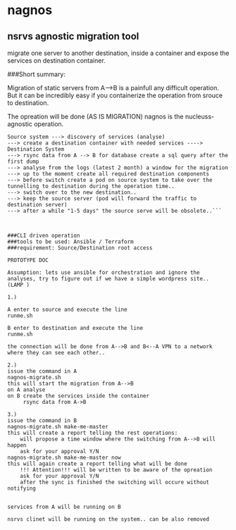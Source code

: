 # nagnos

## nsrvs agnostic migration tool

migrate one server to another destination, inside a container and expose the services on destination container.



###Short summary:

Migration of static servers from A-->B is a painfull any difficult operation. But it can be incredibly easy if you containerize the operation from srouce to destination.


The opreation will be done (AS IS MIGRATION) nagnos is the nucleuss-agnostic operation.

```
Source system ---> discovery of services (analyse)
---> create a destination container with needed services ----> Destination System
---> rsync data from A --> B for database create a sql query after the first dump
---> analyse from the logs (latest 2 month) a window for the migration
---> up to the moment create all required destination components
---> before switch create a pod on source system to take over the tunnelling to destination during the operation time..
---> switch over to the new destination..
---> keep the source server (pod will forward the traffic to destination server)
---> after a while "1-5 days" the source serve will be obsolete..```

			  
			  
###CLI driven operation
###tools to be used: Ansible / Terraform
###requirement: Source/Destination root access

PROTOTYPE DOC

Assumption: lets use ansible for orchestration and ignore the analyses, try to figure out if we have a simple wordpress site..
(LAMP )

1.)

A enter to source and execute the line 
runme.sh

B enter to destination and execute the line
runme.sh

the connection will be done from A-->B and B<--A VPN to a network where they can see each other..

2.)
issue the command in A
nagnos-migrate.sh
this will start the migration from A-->B 
on A analyse
on B create the services inside the container
     rsync data from A->B

3.)
issue the command in B
nagnos-migrate.sh make-me-master
this will create a report telling the rest operations:
	will propose a time window where the switching from A-->B will happen
	ask for your approval Y/N
nagnos-migrate.sh make-me-master now
this will again create a report telling what will be done
	!!! Attention!!! will be written to be aware of the opreation
	ask for your approval Y/N
	after the sync is finished the switching will occure without notifying
	
	
services from A will be running on B

nsrvs clinet will be running on the system.. can be also removed 
